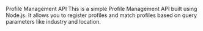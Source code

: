 Profile Management API
This is a simple Profile Management API built using Node.js. It allows you to register profiles and match profiles based on query parameters like industry and location.

